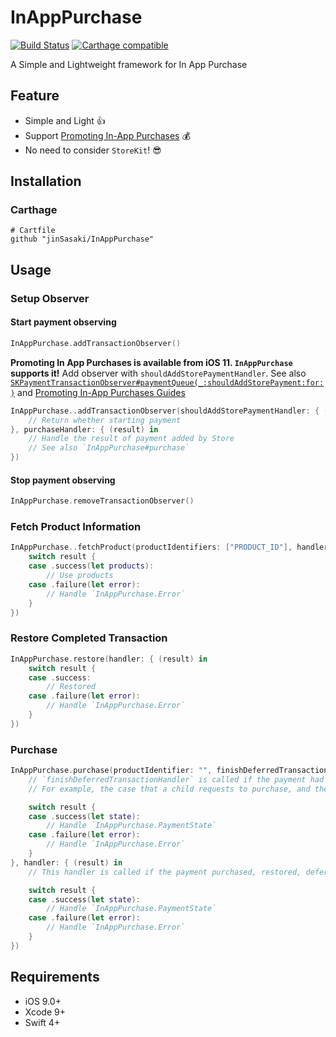 # InAppPurchase
[![Build Status](https://travis-ci.org/jinSasaki/in-app-purchase.svg?branch=master)](https://travis-ci.org/jinSasaki/in-app-purchase)
[![Carthage compatible](https://img.shields.io/badge/Carthage-compatible-4BC51D.svg?style=flat)](https://github.com/Carthage/Carthage)

A Simple and Lightweight framework for In App Purchase



## Feature
- Simple and Light :+1:
- Support [Promoting In-App Purchases](https://developer.apple.com/app-store/promoting-in-app-purchases/) :moneybag:
- No need to consider `StoreKit`! :sunglasses:

## Installation

### Carthage
```
# Cartfile
github "jinSasaki/InAppPurchase"
```

## Usage

### Setup Observer

#### Start payment observing

```swift
InAppPurchase.addTransactionObserver()
```

**Promoting In App Purchases is available from iOS 11. `InAppPurchase` supports it!**
Add observer with `shouldAddStorePaymentHandler`. See also [`SKPaymentTransactionObserver#paymentQueue(_:shouldAddStorePayment:for:)`](https://developer.apple.com/documentation/storekit/skpaymenttransactionobserver/2877502-paymentqueue) and [Promoting In-App Purchases Guides](https://developer.apple.com/library/content/documentation/NetworkingInternet/Conceptual/StoreKitGuide/PromotingIn-AppPurchases/PromotingIn-AppPurchases.html#//apple_ref/doc/uid/TP40008267-CH11-SW1)

```swift
InAppPurchase..addTransactionObserver(shouldAddStorePaymentHandler: { (product) -> Bool in
    // Return whether starting payment
}, purchaseHandler: { (result) in
    // Handle the result of payment added by Store
    // See also `InAppPurchase#purchase`
})
```

#### Stop payment observing

```swift
InAppPurchase.removeTransactionObserver()
```

### Fetch Product Information
```swift
InAppPurchase..fetchProduct(productIdentifiers: ["PRODUCT_ID"], handler: { (result) in
    switch result {
    case .success(let products):
        // Use products
    case .failure(let error):
        // Handle `InAppPurchase.Error`
    }
})
```

### Restore Completed Transaction
```swift
InAppPurchase.restore(handler: { (result) in
    switch result {
    case .success:
        // Restored
    case .failure(let error):
        // Handle `InAppPurchase.Error`
    }
})
```

### Purchase

```swift
InAppPurchase.purchase(productIdentifier: "", finishDeferredTransactionHandler: { (result) in
    // `finishDeferredTransactionHandler` is called if the payment had been deferred and then approved.
    // For example, the case that a child requests to purchase, and then the parent approves.

    switch result {
    case .success(let state):
        // Handle `InAppPurchase.PaymentState`
    case .failure(let error):
        // Handle `InAppPurchase.Error`
    }
}, handler: { (result) in
    // This handler is called if the payment purchased, restored, deferred or failed.

    switch result {
    case .success(let state):
        // Handle `InAppPurchase.PaymentState`
    case .failure(let error):
        // Handle `InAppPurchase.Error`
    }
})
```

## Requirements
- iOS 9.0+
- Xcode 9+
- Swift 4+
